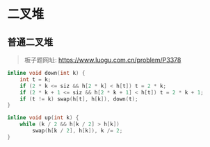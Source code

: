# 二叉堆

## 普通二叉堆

> 板子题网址: https://www.luogu.com.cn/problem/P3378

```cpp
inline void down(int k) {
    int t = k;
    if (2 * k <= siz && h[2 * k] < h[t]) t = 2 * k;
    if (2 * k + 1 <= siz && h[2 * k + 1] < h[t]) t = 2 * k + 1;
    if (t != k) swap(h[t], h[k]), down(t);
}

inline void up(int k) {
    while (k / 2 && h[k / 2] > h[k])
        swap(h[k / 2], h[k]), k /= 2;
}
```

